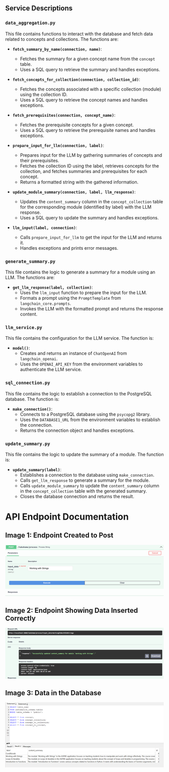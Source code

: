 ## Service Descriptions

### `data_aggregation.py`
This file contains functions to interact with the database and fetch data related to concepts and collections. The functions are:

- **`fetch_summary_by_name(connection, name)`**:
  - Fetches the summary for a given concept name from the `concept` table.
  - Uses a SQL query to retrieve the summary and handles exceptions.

- **`fetch_concepts_for_collection(connection, collection_id)`**:
  - Fetches the concepts associated with a specific collection (module) using the collection ID.
  - Uses a SQL query to retrieve the concept names and handles exceptions.

- **`fetch_prerequisites(connection, concept_name)`**:
  - Fetches the prerequisite concepts for a given concept.
  - Uses a SQL query to retrieve the prerequisite names and handles exceptions.

- **`prepare_input_for_llm(connection, label)`**:
  - Prepares input for the LLM by gathering summaries of concepts and their prerequisites.
  - Fetches the collection ID using the label, retrieves concepts for the collection, and fetches summaries and prerequisites for each concept.
  - Returns a formatted string with the gathered information.

- **`update_module_summary(connection, label, llm_response)`**:
  - Updates the `content_summary` column in the `concept_collection` table for the corresponding module (identified by label) with the LLM response.
  - Uses a SQL query to update the summary and handles exceptions.

- **`llm_input(label, connection)`**:
  - Calls `prepare_input_for_llm` to get the input for the LLM and returns it.
  - Handles exceptions and prints error messages.

### `generate_summary.py`
This file contains the logic to generate a summary for a module using an LLM. The functions are:

- **`get_llm_response(label, collection)`**:
  - Uses the `llm_input` function to prepare the input for the LLM.
  - Formats a prompt using the `PromptTemplate` from `langchain_core.prompts`.
  - Invokes the LLM with the formatted prompt and returns the response content.

### `llm_service.py`
This file contains the configuration for the LLM service. The function is:

- **`model()`**:
  - Creates and returns an instance of `ChatOpenAI` from `langchain_openai`.
  - Uses the `OPENAI_API_KEY` from the environment variables to authenticate the LLM service.

### `sql_connection.py`
This file contains the logic to establish a connection to the PostgreSQL database. The function is:

- **`make_connection()`**:
  - Connects to a PostgreSQL database using the `psycopg2` library.
  - Uses the `DATABASE1_URL` from the environment variables to establish the connection.
  - Returns the connection object and handles exceptions.

### `update_summary.py`
This file contains the logic to update the summary of a module. The function is:

- **`update_summary(label)`**:
  - Establishes a connection to the database using `make_connection`.
  - Calls `get_llm_response` to generate a summary for the module.
  - Calls `update_module_summary` to update the `content_summary` column in the `concept_collection` table with the generated summary.
  - Closes the database connection and returns the result.

# API Endpoint Documentation

## Image 1: Endpoint Created to Post
![Endpoint Created to Post](images/process_endpoint.png)

## Image 2: Endpoint Showing Data Inserted Correctly
![Endpoint Showing Data Inserted Correctly](images/response.png)

## Image 3: Data in the Database
![Data in Database](images/workbench.png)

